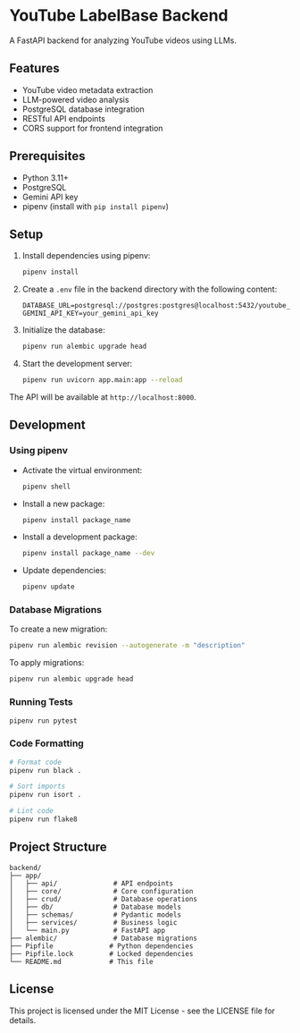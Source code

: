 # YouTube LabelBase Backend

A FastAPI backend for analyzing YouTube videos using LLMs.

## Features

- YouTube video metadata extraction
- LLM-powered video analysis
- PostgreSQL database integration
- RESTful API endpoints
- CORS support for frontend integration

## Prerequisites

- Python 3.11+
- PostgreSQL
- Gemini API key
- pipenv (install with `pip install pipenv`)

## Setup

1. Install dependencies using pipenv:
   ```bash
   pipenv install
   ```

2. Create a `.env` file in the backend directory with the following content:
   ```
   DATABASE_URL=postgresql://postgres:postgres@localhost:5432/youtube_labelbase
   GEMINI_API_KEY=your_gemini_api_key
   ```

3. Initialize the database:
   ```bash
   pipenv run alembic upgrade head
   ```

4. Start the development server:
   ```bash
   pipenv run uvicorn app.main:app --reload
   ```

The API will be available at `http://localhost:8000`.

## Development

### Using pipenv

- Activate the virtual environment:
  ```bash
  pipenv shell
  ```

- Install a new package:
  ```bash
  pipenv install package_name
  ```

- Install a development package:
  ```bash
  pipenv install package_name --dev
  ```

- Update dependencies:
  ```bash
  pipenv update
  ```

### Database Migrations

To create a new migration:
```bash
pipenv run alembic revision --autogenerate -m "description"
```

To apply migrations:
```bash
pipenv run alembic upgrade head
```

### Running Tests

```bash
pipenv run pytest
```

### Code Formatting

```bash
# Format code
pipenv run black .

# Sort imports
pipenv run isort .

# Lint code
pipenv run flake8
```

## Project Structure

```
backend/
├── app/
│   ├── api/              # API endpoints
│   ├── core/             # Core configuration
│   ├── crud/             # Database operations
│   ├── db/               # Database models
│   ├── schemas/          # Pydantic models
│   ├── services/         # Business logic
│   └── main.py           # FastAPI app
├── alembic/              # Database migrations
├── Pipfile              # Python dependencies
├── Pipfile.lock         # Locked dependencies
└── README.md            # This file
```

## License

This project is licensed under the MIT License - see the LICENSE file for details. 